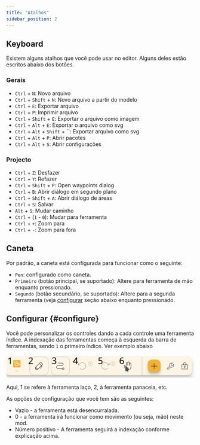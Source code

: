 ```yaml
---
title: "Atalhos"
sidebar_position: 2
---
```



## Keyboard

Existem alguns atalhos que você pode usar no editor. Alguns deles estão escritos abaixo dos botões.

### Gerais

* `Ctrl` + `N`: Novo arquivo
* `Ctrl` + `Shift` + `N`: Novo arquivo a partir do modelo
* `Ctrl` + `E`: Exportar arquivo
* `Ctrl` + `P`: Imprimir arquivo
* `Ctrl` + `Shift` + `E`: Exportar o arquivo como imagem
* `Ctrl` + `Alt` + `E`: Exportar o arquivo como svg
* `Ctrl` + `Alt` + `Shift` + ``: Exportar arquivo como svg
* `Ctrl` + `Alt` + `P`: Abrir pacotes
* `Ctrl` + `Alt` + `S`: Abrir configurações

### Projecto

* `Ctrl` + `Z`: Desfazer
* `Ctrl` + `Y`: Refazer
* `Ctrl` + `Shift` + `P`: Open waypoints dialog
* `Ctrl` + `B`: Abrir diálogo em segundo plano
* `Ctrl` + `Shift` + `A`: Abrir diálogo de áreas
* `Ctrl` + `S`: Salvar
* `Alt` + `S`: Mudar caminho
* `Ctrl` + (`1` - `0`): Mudar para ferramenta
* `Ctrl` + `+`: Zoom para
* `Ctrl` + `-`: Zoom para fora

## Caneta

Por padrão, a caneta está configurada para funcionar como o seguinte:
* `Pen`: configurado como caneta.
* `Primeiro` (botão principal, se suportado): Altere para ferramenta de mão enquanto pressionado.
* `Segundo` (botão secundário, se suportado): Altere para a segunda ferramenta (veja [configurar](#configure) seção abaixo enquanto pressionado.



## Configurar {#configure}

Você pode personalizar os controles dando a cada controle uma ferramenta índice. A indexação das ferramentas começa à esquerda da barra de ferramentas, sendo `1` o primeiro índice. Ver exemplo abaixo

![barra de ferramentas numerada](toolbar_numbered.png)

Aqui, 1 se refere à ferramenta laço, 2, à ferramenta panaceia, etc.

As opções de configuração que você tem são as seguintes:

* Vazio - a ferramenta está desencurralada.
* 0 - a ferramenta irá funcionar como movimento (ou seja, mão) neste mod.
* Número positivo - A ferramenta seguirá a indexação conforme explicação acima. 


